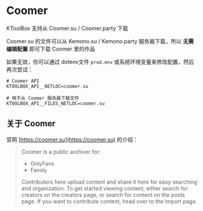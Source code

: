 # Coomer

KToolBox 支持从 Coomer.su / Coomer.party 下载

Coomer.su 的文件可以从 Kemono.su / Kemono.party 服务器下载，所以 **无需编辑配置** 即可下载 Coomer 里的作品

如果无效，你可以通过 dotenv文件 `prod.env` 或系统环境变量来修改配置，然后再次尝试：
```dotenv
# Coomer API
KTOOLBOX_API__NETLOC=coomer.su

# 用于从 Coomer 服务器下载文件
KTOOLBOX_API__FILES_NETLOC=coomer.su
```

## 关于 Coomer

官网 [https://coomer.su](https://coomer.su) 的介绍：

> Coomer is a public archiver for:
> 
> - OnlyFans
> - Fansly
> 
> Contributors here upload content and share it here for easy searching and organization. To get started viewing content, either search for creators on the creators page, or search for content on the posts page. If you want to contribute content, head over to the import page.
